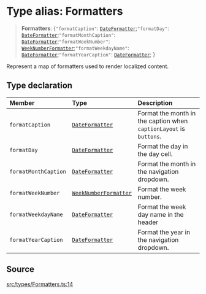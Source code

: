 # Type alias: Formatters

> **Formatters**: \{`"formatCaption"`: [`DateFormatter`](DateFormatter.md);`"formatDay"`: [`DateFormatter`](DateFormatter.md);`"formatMonthCaption"`: [`DateFormatter`](DateFormatter.md);`"formatWeekNumber"`: [`WeekNumberFormatter`](WeekNumberFormatter.md);`"formatWeekdayName"`: [`DateFormatter`](DateFormatter.md);`"formatYearCaption"`: [`DateFormatter`](DateFormatter.md); \}

Represent a map of formatters used to render localized content.

## Type declaration

| Member | Type | Description |
| :------ | :------ | :------ |
| `formatCaption` | [`DateFormatter`](DateFormatter.md) | Format the month in the caption when `captionLayout` is `buttons`. |
| `formatDay` | [`DateFormatter`](DateFormatter.md) | Format the day in the day cell. |
| `formatMonthCaption` | [`DateFormatter`](DateFormatter.md) | Format the month in the navigation dropdown. |
| `formatWeekNumber` | [`WeekNumberFormatter`](WeekNumberFormatter.md) | Format the week number. |
| `formatWeekdayName` | [`DateFormatter`](DateFormatter.md) | Format the week day name in the header |
| `formatYearCaption` | [`DateFormatter`](DateFormatter.md) | Format the year in the navigation dropdown. |

## Source

[src/types/Formatters.ts:14](https://github.com/gpbl/react-day-picker/blob/9ad13dc72fff814dcf720a62f6e3b5ea38e8af6d/src/types/Formatters.ts#L14)
